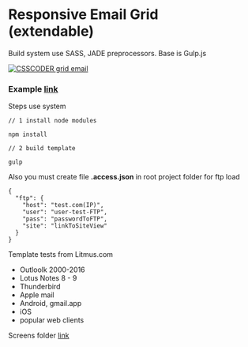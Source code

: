 # Responsive Email Grid<br> (extendable)
Build system use SASS, JADE preprocessors. Base is Gulp.js

[![CSSCODER grid email](https://raw.githubusercontent.com/csscoderRU/responsive-grid-email/master/screens/thumb.jpg)](http://dev.csscoder.pro/emails/Responsive-Email-Grid/index.html)

### Example [link](http://dev.csscoder.pro/emails/Responsive-Email-Grid/index.html)

Steps use system

    // 1 install node modules
    
    npm install
    
    // 2 build template
    
    gulp



   
Also you must create file **.access.json** in root project folder for ftp load

    {
      "ftp": {
        "host": "test.com(IP)",
        "user": "user-test-FTP",
        "pass": "passwordToFTP",
        "site": "linkToSiteView"
      }
    }

Template tests from Litmus.com
* Outloolk 2000-2016
* Lotus Notes 8 - 9
* Thunderbird
* Apple mail
* Android, gmail.app
* iOS
* popular web clients


Screens folder [link](https://github.com/csscoderRU/Responsive-Email-Grid/tree/master/screens/)